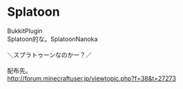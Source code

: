 # Splatoon</br>
BukkitPlugin</br>
Splatoon的な。SplatoonNanoka</br>
</br>
＼スプラトゥーンなのかー？／</br>
</br>
配布先。</br>
http://forum.minecraftuser.jp/viewtopic.php?f=38&t=27273
